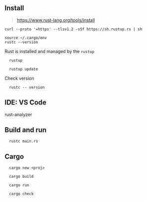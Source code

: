 ## Install
> https://www.rust-lang.org/tools/install

```
curl --proto '=https' --tlsv1.2 -sSf https://sh.rustup.rs | sh

source ~/.cargo/env
rustc --version

```

Rust is installed and managed by the `rustup`
```
  rustup 

  rustup update
```

Check version
```
  rustc -- version
```


## IDE: VS Code
rust-analyzer



## Build and run
```
  rustc main.rs
```


## Cargo
```
  cargo new <proj>
  
  cargo build

  cargo run
  
  cargo check
```